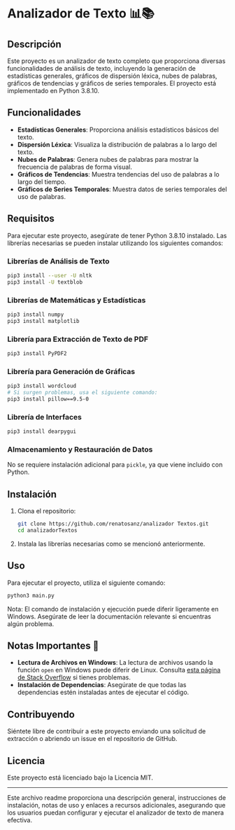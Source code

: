 # Analizador de Texto 📊📚

## Descripción
Este proyecto es un analizador de texto completo que proporciona diversas funcionalidades de análisis de texto, incluyendo la generación de estadísticas generales, gráficos de dispersión léxica, nubes de palabras, gráficos de tendencias y gráficos de series temporales. El proyecto está implementado en Python 3.8.10.

## Funcionalidades
- **Estadísticas Generales**: Proporciona análisis estadísticos básicos del texto.
- **Dispersión Léxica**: Visualiza la distribución de palabras a lo largo del texto.
- **Nubes de Palabras**: Genera nubes de palabras para mostrar la frecuencia de palabras de forma visual.
- **Gráficos de Tendencias**: Muestra tendencias del uso de palabras a lo largo del tiempo.
- **Gráficos de Series Temporales**: Muestra datos de series temporales del uso de palabras.

## Requisitos
Para ejecutar este proyecto, asegúrate de tener Python 3.8.10 instalado. Las librerías necesarias se pueden instalar utilizando los siguientes comandos:

### Librerías de Análisis de Texto
```bash
pip3 install --user -U nltk
pip3 install -U textblob
```

### Librerías de Matemáticas y Estadísticas
```bash
pip3 install numpy
pip3 install matplotlib
```

### Librería para Extracción de Texto de PDF
```bash
pip3 install PyPDF2
```

### Librería para Generación de Gráficas
```bash
pip3 install wordcloud
# Si surgen problemas, usa el siguiente comando:
pip3 install pillow==9.5-0
```

### Librería de Interfaces
```bash
pip3 install dearpygui
```

### Almacenamiento y Restauración de Datos
No se requiere instalación adicional para `pickle`, ya que viene incluido con Python.

## Instalación

1. Clona el repositorio:
   ```bash
   git clone https://github.com/renatosanz/analizador Textos.git
   cd analizadorTextos
   ```

2. Instala las librerías necesarias como se mencionó anteriormente.

## Uso
Para ejecutar el proyecto, utiliza el siguiente comando:
```bash
python3 main.py
```
Nota: El comando de instalación y ejecución puede diferir ligeramente en Windows. Asegúrate de leer la documentación relevante si encuentras algún problema.

## Notas Importantes 📝
- **Lectura de Archivos en Windows**: La lectura de archivos usando la función `open` en Windows puede diferir de Linux. Consulta [esta página de Stack Overflow](https://stackoverflow.com/questions/491921/unicode-utf-8-reading-and-writing-to-files-in-python) si tienes problemas.
- **Instalación de Dependencias**: Asegúrate de que todas las dependencias estén instaladas antes de ejecutar el código.

## Contribuyendo
Siéntete libre de contribuir a este proyecto enviando una solicitud de extracción o abriendo un issue en el repositorio de GitHub.

## Licencia
Este proyecto está licenciado bajo la Licencia MIT.

---

Este archivo readme proporciona una descripción general, instrucciones de instalación, notas de uso y enlaces a recursos adicionales, asegurando que los usuarios puedan configurar y ejecutar el analizador de texto de manera efectiva.
